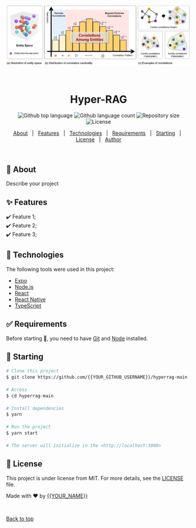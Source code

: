 <div align="center" id="top"> 
  <img src="./assets/hg.jpg" alt="Hypergraph" />

  &#xa0;

  <!-- <a href="https://hyperragmain.netlify.app">Demo</a> -->
</div>

<h1 align="center">Hyper-RAG</h1>

<p align="center">
  <img alt="Github top language" src="https://img.shields.io/github/languages/top/{{YOUR_GITHUB_USERNAME}}/hyperrag-main?color=56BEB8">

  <img alt="Github language count" src="https://img.shields.io/github/languages/count/{{YOUR_GITHUB_USERNAME}}/hyperrag-main?color=56BEB8">

  <img alt="Repository size" src="https://img.shields.io/github/repo-size/{{YOUR_GITHUB_USERNAME}}/hyperrag-main?color=56BEB8">

  <img alt="License" src="https://img.shields.io/github/license/{{YOUR_GITHUB_USERNAME}}/hyperrag-main?color=56BEB8">

  <!-- <img alt="Github issues" src="https://img.shields.io/github/issues/{{YOUR_GITHUB_USERNAME}}/hyperrag-main?color=56BEB8" /> -->

  <!-- <img alt="Github forks" src="https://img.shields.io/github/forks/{{YOUR_GITHUB_USERNAME}}/hyperrag-main?color=56BEB8" /> -->

  <!-- <img alt="Github stars" src="https://img.shields.io/github/stars/{{YOUR_GITHUB_USERNAME}}/hyperrag-main?color=56BEB8" /> -->
</p>

<!-- Status -->

<!-- <h4 align="center"> 
	🚧  HyperRAG Main 🚀 Under construction...  🚧
</h4> 

<hr> -->

<p align="center">
  <a href="#dart-about">About</a> &#xa0; | &#xa0; 
  <a href="#sparkles-features">Features</a> &#xa0; | &#xa0;
  <a href="#rocket-technologies">Technologies</a> &#xa0; | &#xa0;
  <a href="#white_check_mark-requirements">Requirements</a> &#xa0; | &#xa0;
  <a href="#checkered_flag-starting">Starting</a> &#xa0; | &#xa0;
  <a href="#memo-license">License</a> &#xa0; | &#xa0;
  <a href="https://github.com/{{YOUR_GITHUB_USERNAME}}" target="_blank">Author</a>
</p>

<br>

## :dart: About ##

Describe your project

## :sparkles: Features ##

:heavy_check_mark: Feature 1;\
:heavy_check_mark: Feature 2;\
:heavy_check_mark: Feature 3;

## :rocket: Technologies ##

The following tools were used in this project:

- [Expo](https://expo.io/)
- [Node.js](https://nodejs.org/en/)
- [React](https://pt-br.reactjs.org/)
- [React Native](https://reactnative.dev/)
- [TypeScript](https://www.typescriptlang.org/)

## :white_check_mark: Requirements ##

Before starting :checkered_flag:, you need to have [Git](https://git-scm.com) and [Node](https://nodejs.org/en/) installed.

## :checkered_flag: Starting ##

```bash
# Clone this project
$ git clone https://github.com/{{YOUR_GITHUB_USERNAME}}/hyperrag-main

# Access
$ cd hyperrag-main

# Install dependencies
$ yarn

# Run the project
$ yarn start

# The server will initialize in the <http://localhost:3000>
```

## :memo: License ##

This project is under license from MIT. For more details, see the [LICENSE](LICENSE.md) file.


Made with :heart: by <a href="https://github.com/{{YOUR_GITHUB_USERNAME}}" target="_blank">{{YOUR_NAME}}</a>

&#xa0;

<a href="#top">Back to top</a>
